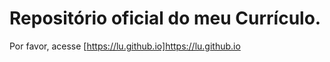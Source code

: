 # Repositório oficial do meu Currículo.

Por favor, acesse [https://lu.github.io]https://lu.github.io
